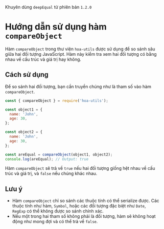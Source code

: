 Khuyên dùng `deepEqual` từ phiên bản `1.2.0`

# Hướng dẫn sử dụng hàm `compareObject`

Hàm `compareObject` trong thư viện `hoa-utils` được sử dụng để so sánh sâu giữa hai đối tượng JavaScript. Hàm này kiểm tra xem hai đối tượng có bằng nhau về cấu trúc và giá trị hay không.

## Cách sử dụng

Để so sánh hai đối tượng, bạn cần truyền chúng như là tham số vào hàm `compareObject`.

```javascript
const { compareObject } = require('hoa-utils');

const object1 = {
  name: 'John',
  age: 30,
};

const object2 = {
  name: 'John',
  age: 30,
};

const areEqual = compareObject(object1, object2);
console.log(areEqual); // Output: true
```

Hàm `compareObject` sẽ trả về `true` nếu hai đối tượng giống hệt nhau về cấu trúc và giá trị, và `false` nếu chúng khác nhau.

## Lưu ý

- Hàm `compareObject` chỉ so sánh các thuộc tính có thể serialize được. Các thuộc tính như hàm, `Symbol`, hoặc các đối tượng đặc biệt như `Date`, `RegExp` có thể không được so sánh chính xác.
- Nếu một trong hai tham số không phải là đối tượng, hàm sẽ không hoạt động như mong đợi và có thể trả về `false`.
